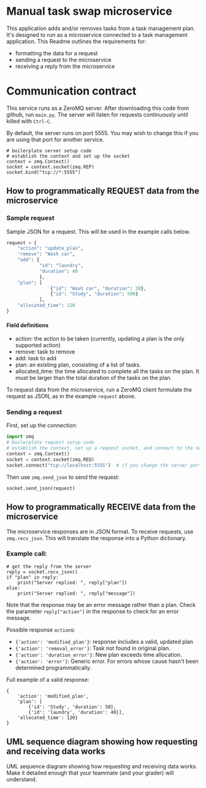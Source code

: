 # Manual task swap microservice

This application adds and/or removes tasks from a task management plan. It's designed to run as a microservice connected to a task management application. This Readme outlines the requirements for:

- formatting the data for a request
- sending a request to the microservice
- receiving a reply from the microservice

# Communication contract

This service runs as a ZeroMQ server. After downloading this code from github, run `main.py`. The server will listen for requests continuously until killed with `Ctrl-C`.

By default, the server runs on port 5555. You may wish to change this if you are using that port for another service.
```
# boilerplate server setup code
# establish the context and set up the socket
context = zmq.Context()
socket = context.socket(zmq.REP)
socket.bind("tcp://*:5555")
```

## How to programmatically REQUEST data from the microservice

### Sample request

Sample JSON for a request. This will be used in the example calls below. 

```python
request = {
    "action": "update_plan",
    "remove": "Wash car",
    "add": {
            "id": "laundry",
            "duration": 40
            },
    "plan": [
                {"id": "Wash car", "duration": 30},
                {"id": "Study", "duration": 500}
            ],
    "allocated_time": 120
}
```
#### Field definitions

- action: the action to be taken (currently, updating a plan is the only supported action)
- remove: task to remove
- add: task to add
- plan: an existing plan, consisting of a list of tasks.
- allocated_time: the time allocated to complete all the tasks on the plan. It must be larger than the total duration of the tasks on the plan.

To request data from the microservice, run a ZeroMQ client formulate the request as JSON, as in the example `request` above.

### Sending a request
First, set up the connection:
```python
import zmq
# boilerplate request setup code
# establish the context, set up a request socket, and connect to the server
context = zmq.Context()
socket = context.socket(zmq.REQ)
socket.connect("tcp://localhost:5555")  # if you change the server port, change this port to match
```
Then use `zmq.send_json` to send the request:

```
socket.send_json(request)
```

## How to programmatically RECEIVE data from the microservice

The microservice responses are in JSON format. To receive requests, use `zmq.recv_json`. This will translate the response into a Python dictionary.

### Example call:
```
# get the reply from the server
reply = socket.recv_json()
if "plan" in reply:
    print("Server replied: ", reply["plan"])
else:
    print("Server replied: ", reply["message"])
```
Note that the response may be an error message rather than a plan. Check the parameter `reply["action"]` in the response to check for an error message.

Possible response `action`s:

- `{'action': 'modified_plan'}`: response includes a valid, updated plan
- `{'action': 'removal_error'}`: Task not found in original plan.
- `{'action': 'duration_error'}`: New plan exceeds time allocation.
- `{'action': 'error'}`: Generic error. For errors whose cause hasn't been determined programmatically.

Full example of a valid response:
```
{
    'action': 'modified_plan', 
    'plan': [
        {'id': 'Study', 'duration': 50}, 
        {'id': 'laundry', 'duration': 40}], 
    'allocated_time': 120}
}
```

## UML sequence diagram showing how requesting and receiving data works

 UML sequence diagram showing how requesting and receiving data works. Make it detailed enough that your teammate (and your grader) will understand.
